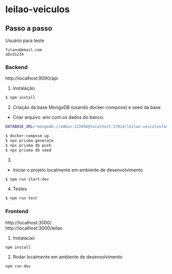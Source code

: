 leilao-veiculos
===

## Passo a passo

Usuário para teste
```
fulano@email.com
abcd1234
```


### Backend

http://localhost:9090/api  

1. Instalação
```bash
$ npm install
```

2. Criação da base MongoDB (usando docker-compose) e seed da base
- Criar arquivo .env com os dados do banco:
```bash
DATABASE_URL="mongodb://admin:123456@localhost:27014/leilao-veiculos?authSource=admin&directConnection=true&retryWrites=true&w=majority"
```

```bash
$ docker-compose up
$ npx prisma generate
$ npx prisma db push
$ npx prisma db seed
```

3. 
- Iniciar o projeto localmente em ambiente de desenvolvimento
```bash
$ npm run start:dev
```

4. Testes

```bash
$ npm run test
```

### Frontend

http://localhost:3000/  
http://localhost:3000/leilao

1. Instalacao
```bash
npm install
```

2. Rodar localmente em ambiente de desenvolvimento

```bash
npm run dev
```